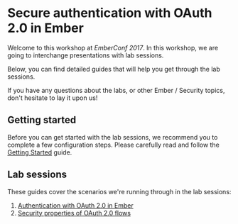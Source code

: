 # Secure authentication with OAuth 2.0 in Ember

Welcome to this workshop at *EmberConf 2017*. In this workshop, we are going to interchange presentations with lab sessions. 

Below, you can find detailed guides that will help you get through the lab sessions. 

If you have any questions about the labs, or other Ember / Security topics, don't hesitate to lay it upon us!

## Getting started

Before you can get started with the lab sessions, we recommend you to complete a few configuration steps. Please carefully read and follow the [Getting Started](01_gettingstarted.html) guide.

## Lab sessions

These guides cover the scenarios we're running through in the lab sessions:

1. [Authentication with OAuth 2.0 in Ember](02_authflows.html)
2. [Security properties of OAuth 2.0 flows](03_security.html)